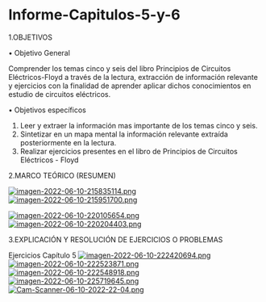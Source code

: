 # Informe-Capitulos-5-y-6

1.OBJETIVOS

• Objetivo General

Comprender los temas cinco y seis del libro Principios de Circuitos Eléctricos-Floyd a través de la lectura, extracción de información relevante y ejercicios con la finalidad de aprender aplicar dichos conocimientos en estudio de circuitos eléctricos.

• Objetivos específicos

1. Leer y extraer la información mas importante de los temas cinco y seis.
2. Sintetizar en un mapa mental la información relevante extraída posteriormente en la lectura.
3. Realizar ejercicios presentes en el libro de Principios de Circuitos Eléctricos - Floyd

2.MARCO TEÓRICO (RESUMEN)

[![imagen-2022-06-10-215835114.png](https://i.postimg.cc/Xq8VSWpy/imagen-2022-06-10-215835114.png)](https://postimg.cc/YLvcYJNp)
[![imagen-2022-06-10-215951700.png](https://i.postimg.cc/MZDxGWpn/imagen-2022-06-10-215951700.png)](https://postimg.cc/7bfjsr74)

[![imagen-2022-06-10-220105654.png](https://i.postimg.cc/bNsMj8Dc/imagen-2022-06-10-220105654.png)](https://postimg.cc/MvJtyCmd)
[![imagen-2022-06-10-220204403.png](https://i.postimg.cc/XJqKyN0n/imagen-2022-06-10-220204403.png)](https://postimg.cc/BLWPr06z)

3.EXPLICACIÓN Y RESOLUCIÓN DE EJERCICIOS O PROBLEMAS

Ejercicios Capítulo 5
[![imagen-2022-06-10-222420694.png](https://i.postimg.cc/dVMjhK1y/imagen-2022-06-10-222420694.png)](https://postimg.cc/RNRHYywS)
[![imagen-2022-06-10-222523871.png](https://i.postimg.cc/jSrysQg6/imagen-2022-06-10-222523871.png)](https://postimg.cc/w7012Jd3)
[![imagen-2022-06-10-222548918.png](https://i.postimg.cc/4nRHxs54/imagen-2022-06-10-222548918.png)](https://postimg.cc/D45wCVHR)
[![imagen-2022-06-10-225719645.png](https://i.postimg.cc/0Qs8jnKv/imagen-2022-06-10-225719645.png)](https://postimg.cc/Mc9kryY3)
[![Cam-Scanner-06-10-2022-22-04.png](https://i.postimg.cc/bJgjJhj0/Cam-Scanner-06-10-2022-22-04.png)](https://postimg.cc/R6WYs2hq)
